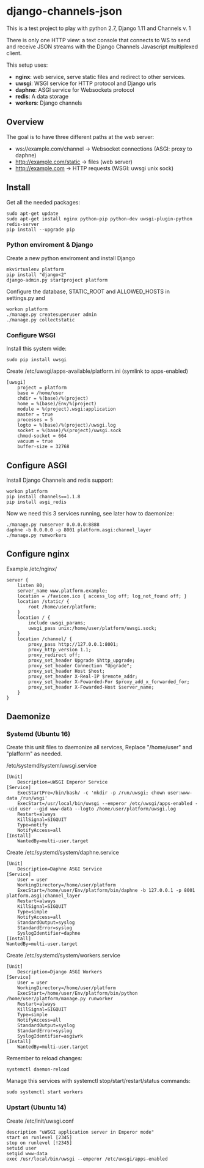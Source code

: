 # django-channels-json

This is a test project to play with python 2.7, Django 1.11 and Channels v. 1

There is only one HTTP view: a text console that connects to WS to send and receive JSON  streams with the Django Channels Javascript multiplexed client. 

This setup uses:

* **nginx**: web service, serve static files and redirect to other services.
* **uwsgi**: WSGI service  for HTTP protocol and Django urls 
* **daphne**: ASGI service for Websockets protocol 
* **redis**: A data storage
* **workers**: Django channels

## Overview

The goal is to have three different paths at the web server:
 * ws://example.com/channel -> Websocket connections (ASGI: proxy to daphne)
 * http://example.com/static -> files (web server)
 * http://example.com -> HTTP requests (WSGI: uwsgi unix sock)


## Install

Get all the needed packages:

	sudo apt-get update
	sudo apt-get install nginx python-pip python-dev uwsgi-plugin-python redis-server
	pip install --upgrade pip

### Python enviroment & Django

Create a new python enviroment and install Django

	mkvirtualenv platform
	pip install "django<2"
	django-admin.py startproject platform

Configure the database, STATIC_ROOT and ALLOWED_HOSTS in settings.py and
	
	workon platform
	./manage.py createsuperuser admin
	./manage.py collectstatic

### Configure WSGI 

Install this system wide:
	
	sudo pip install uwsgi

Create /etc/uwsgi/apps-available/platform.ini (symlink to apps-enabled)

	[uwsgi]
		project = platform
		base = /home/user
		chdir = %(base)/%(project)
		home = %(base)/Env/%(project)
		module = %(project).wsgi:application
		master = true
		processes = 5
		logto = %(base)/%(project)/uwsgi.log
		socket = %(base)/%(project)/uwsgi.sock
		chmod-socket = 664
		vacuum = true
		buffer-size = 32768


## Configure ASGI 

Install Django Channels and redis support:

	workon platform
	pip install channels==1.1.8
	pip install asgi_redis

Now we need this 3 services running, see later how to daemonize:

	./manage.py runserver 0.0.0.0:8888
	daphne -b 0.0.0.0 -p 8001 platform.asgi:channel_layer
	./manage.py runworkers
	


## Configure nginx
Example /etc/nginx/

	server {
		listen 80;
		server_name www.platform.example;
		location = /favicon.ico { access_log off; log_not_found off; }
		location /static/ {
			root /home/user/platform;
		}
		location / {
			include uwsgi_params;
			uwsgi_pass unix:/home/user/platform/uwsgi.sock;
		}
		location /channel/ {
			proxy_pass http://127.0.0.1:8001;
			proxy_http_version 1.1;
			proxy_redirect off;
			proxy_set_header Upgrade $http_upgrade;
			proxy_set_header Connection "Upgrade";
			proxy_set_header Host $host;
			proxy_set_header X-Real-IP $remote_addr;
			proxy_set_header X-Fowarded-For $proxy_add_x_forwarded_for;
			proxy_set_header X-Fowarded-Host $server_name;
		}
	}

## Daemonize

### Systemd (Ubuntu 16)
Create this unit files to daemonize all services, Replace "/home/user" and "plafform" as needed.

/etc/systemd/system/uwsgi.service

	[Unit]
		Description=uWSGI Emperor Service
	[Service]
		ExecStartPre=/bin/bash/ -c 'mkdir -p /run/uwsgi; chown user:www-data /run/wsgi'
		ExecStart=/usr/local/bin/uwsgi --emperor /etc/uwsgi/apps-enabled --uid user --gid www-data --logto /home/user/platform/uwsgi.log
		Restart=always
		KillSignal=SIGQUIT
		Type=notify
		NotifyAccess=all
	[Install]
		WantedBy=multi-user.target

Create /etc/systemd/system/daphne.service

	[Unit]
		Description=Daphne ASGI Service
	[Service]
		User = user
		WorkingDirectory=/home/user/platform
		ExecStart=/home/user/Env/platform/bin/daphne -b 127.0.0.1 -p 8001 platform.asgi:channel_layer
		Restart=always
		KillSignal=SIGQUIT
		Type=simple
		NotifyAccess=all
		StandardOutput=syslog
		StandardError=syslog
		SyslogIdentifier=daphne
	[Install]
	WantedBy=multi-user.target

Create /etc/systemd/system/workers.service

	[Unit]
		Description=Django ASGI Workers
	[Service]
		User = user
		WorkingDirectory=/home/user/platform
		ExecStart=/home/user/Env/platform/bin/python /home/user/platform/manage.py runworker
		Restart=always
		KillSignal=SIGQUIT
		Type=simple
		NotifyAccess=all
		StandardOutput=syslog
		StandardError=syslog
		SyslogIdentifier=asgiwrk
	[Install]
		WantedBy=multi-user.target
		

Remember to reload changes:

	systemctl daemon-reload

Manage this services with systemctl stop/start/restart/status commands:

	sudo systemctl start workers


### Upstart (Ubuntu 14)

Create /etc/init/uwsgi.conf

	description "uWSGI application server in Emperor mode"
	start on runlevel [2345]
	stop on runlevel [!2345]
	setuid user
	setgid www-data
	exec /usr/local/bin/uwsgi --emperor /etc/uwsgi/apps-enabled




